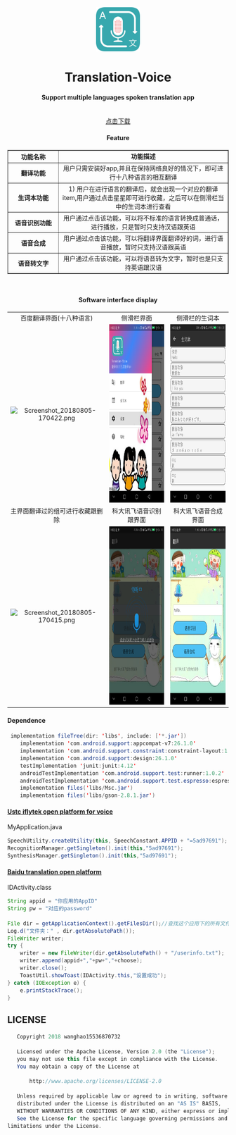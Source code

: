 <div align="center">
<img src="https://github.com/wanghao15536870732/Translation-Voice/blob/master/logo_t.png" height="100px" width="100px"/>
 
<h1>  Translation-Voice</h1>

#### Support multiple languages spoken translation app
<br />
<a href="https://github.com/wanghao15536870732/Translation-Voice/blob/master/app-release.apk?raw=true">点击下载</a>

<br />

#### Feature 

<table border="1px solid green" style="border-collapse: collapse" cellpadding="15">
        <tr>
            <th width="100px">功能名称</th>
            <td align="center"><strong>功能描述</strong></td>
        </tr>
        <tr>
            <th>翻译功能</th>
            <td align="center">用户只需安装好app,并且在保持网络良好的情况下，即可进行十八种语言的相互翻译</td>
        </tr>
        <tr>
            <th>生词本功能</th>
            <td align="center">1) 用户在进行语言的翻译后，就会出现一个对应的翻译item,用户通过点击星星即可进行收藏，之后可以在侧滑栏当中的生词本进行查看
        </tr>
        <tr>
            <th>语音识别功能</th>
            <td align="center">用户通过点击该功能，可以将不标准的语言转换成普通话，进行播放，只是暂时只支持汉语跟英语</td>
        </tr>
        <tr>
            <th>语音合成</th>
            <td align="center">用户通过点击该功能，可以将翻译界面翻译好的词，进行语音播放，暂时只支持汉语跟英语</td>
        </tr>
        <tr>
             <th>语音转文字</th>
            <td align="center">用户通过点击该功能，可以将语音转为文字，暂时也是只支持英语跟汉语</td>
        </tr>
        <tr>
            
</table>

<br />

</div>

<div align="center">

#### Software interface display
||||
|:--:|:--:|:--:|
|百度翻译界面(十八种语言)|侧滑栏界面|侧滑栏的生词本|
|![Screenshot_20180805-170422.png](https://upload-images.jianshu.io/upload_images/9140378-c9d2a4ba02ab625f.png?imageMogr2/auto-orient/strip%7CimageView2/2/w/250)|<div align=center><img width="250" height="405" src="https://github.com/wanghao15536870732/Translation-Voice/blob/master/picture/Screenshot_20180712-162101.png"/>|<div align=center><img width="250" height="405" src="https://github.com/wanghao15536870732/Translation-Voice/blob/master/picture/Screenshot_20180712-162237.png"/></div>|
|主界面翻译过的组可进行收藏跟删除|科大讯飞语音识别跟界面|科大讯飞语音合成界面|
|![Screenshot_20180805-170415.png](https://upload-images.jianshu.io/upload_images/9140378-ed116e6bc4feac16.png?imageMogr2/auto-orient/strip%7CimageView2/2/w/250) |<div align=center><img width="250" height="405" src="https://github.com/wanghao15536870732/Translation-Voice/blob/master/picture/Screenshot_20180712-162224.png"/></div> | <div align=center><img width="250" height="405" src="https://github.com/wanghao15536870732/Translation-Voice/blob/master/picture/Screenshot_20180712-162231.png"/></div>|
 
 </div>
 
 
#### Dependence
```java
 implementation fileTree(dir: 'libs', include: ['*.jar'])
    implementation 'com.android.support:appcompat-v7:26.1.0'
    implementation 'com.android.support.constraint:constraint-layout:1.1.0'
    implementation 'com.android.support:design:26.1.0'
    testImplementation 'junit:junit:4.12'
    androidTestImplementation 'com.android.support.test:runner:1.0.2'
    androidTestImplementation 'com.android.support.test.espresso:espresso-core:3.0.2'
    implementation files('libs/Msc.jar')
    implementation files('libs/gson-2.8.1.jar')
 ```
 #### [Ustc iflytek open platform for voice](http://www.xfyun.cn/)
 
 MyApplication.java
 ```java
SpeechUtility.createUtility(this, SpeechConstant.APPID + "=5ad97691");
RecognitionManager.getSingleton().init(this,"5ad97691");
SynthesisManager.getSingleton().init(this,"5ad97691");
 ```
 #### [Baidu translation open platform](https://fanyi-api.baidu.com/api/trans/product/index)
 
 IDActivity.class
 ```java
 String appid = "你应用的AppID"
 String pw = "对应的password"

 File dir = getApplicationContext().getFilesDir();//查找这个应用下的所有文件所在的目录
 Log.d("文件夹：" , dir.getAbsolutePath());
 FileWriter writer;
 try {
     writer = new FileWriter(dir.getAbsolutePath() + "/userinfo.txt");
     writer.append(appid+","+pw+","+choose);
     writer.close();
     ToastUtil.showToast(IDActivity.this,"设置成功");
 } catch (IOException e) {
     e.printStackTrace();
 }
 ```
## LICENSE
```java
   Copyright 2018 wanghao15536870732

   Licensed under the Apache License, Version 2.0 (the "License");
   you may not use this file except in compliance with the License.
   You may obtain a copy of the License at

       http://www.apache.org/licenses/LICENSE-2.0

   Unless required by applicable law or agreed to in writing, software
   distributed under the License is distributed on an "AS IS" BASIS,
   WITHOUT WARRANTIES OR CONDITIONS OF ANY KIND, either express or implied.
   See the License for the specific language governing permissions and
limitations under the License.
```

